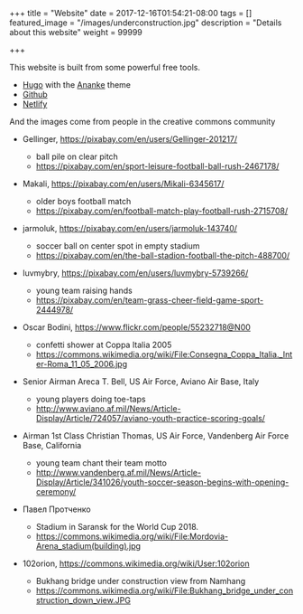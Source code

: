+++
title =  "Website"
date = 2017-12-16T01:54:21-08:00
tags = []
featured_image = "/images/underconstruction.jpg"
description = "Details about this website"
weight = 99999

+++

This website is built from some powerful free tools.

* [Hugo](https://gohugo.io/)
 with the [Ananke](https://github.com/budparr/gohugo-theme-ananke) theme
* [Github](https://github.com/)
* [Netlify](https://www.netlify.com/)

And the images come from people in the creative commons community

* Gellinger, https://pixabay.com/en/users/Gellinger-201217/
   * ball pile on clear pitch
   * https://pixabay.com/en/sport-leisure-football-ball-rush-2467178/

* Makali, https://pixabay.com/en/users/Mikali-6345617/
   * older boys football match
   * https://pixabay.com/en/football-match-play-football-rush-2715708/

* jarmoluk, https://pixabay.com/en/users/jarmoluk-143740/
   * soccer ball on center spot in empty stadium
   * https://pixabay.com/en/the-ball-stadion-football-the-pitch-488700/

* luvmybry, https://pixabay.com/en/users/luvmybry-5739266/
   * young team raising hands
   * https://pixabay.com/en/team-grass-cheer-field-game-sport-2444978/

* Oscar Bodini, https://www.flickr.com/people/55232718@N00
   * confetti shower at Coppa Italia 2005
   * https://commons.wikimedia.org/wiki/File:Consegna_Coppa_Italia._Inter-Roma_11_05_2006.jpg

* Senior Airman Areca T. Bell, US Air Force, Aviano Air Base, Italy
   * young players doing toe-taps
   * http://www.aviano.af.mil/News/Article-Display/Article/724057/aviano-youth-practice-scoring-goals/

* Airman 1st Class Christian Thomas, US Air Force, Vandenberg Air Force Base, California
   * young team chant their team motto
   * http://www.vandenberg.af.mil/News/Article-Display/Article/341026/youth-soccer-season-begins-with-opening-ceremony/

* Павел Протченко 
   * Stadium in Saransk for the World Cup 2018.
   * https://commons.wikimedia.org/wiki/File:Mordovia-Arena_stadium(building).jpg

* 102orion, https://commons.wikimedia.org/wiki/User:102orion
   * Bukhang bridge under construction view from Namhang
   * https://commons.wikimedia.org/wiki/File:Bukhang_bridge_under_construction_down_view.JPG

